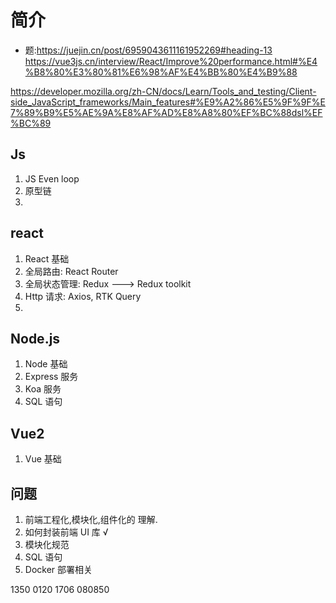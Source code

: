 # 简介
- 题:https://juejin.cn/post/6959043611161952269#heading-13
https://vue3js.cn/interview/React/Improve%20performance.html#%E4%B8%80%E3%80%81%E6%98%AF%E4%BB%80%E4%B9%88

https://developer.mozilla.org/zh-CN/docs/Learn/Tools_and_testing/Client-side_JavaScript_frameworks/Main_features#%E9%A2%86%E5%9F%9F%E7%89%B9%E5%AE%9A%E8%AF%AD%E8%A8%80%EF%BC%88dsl%EF%BC%89

## Js

1. JS Even loop
2. 原型链
3.

## react

1. React 基础
2. 全局路由: React Router
3. 全局状态管理: Redux ---> Redux toolkit
4. Http 请求: Axios, RTK Query
5.

## Node.js

1. Node 基础
2. Express 服务
3. Koa 服务
4. SQL 语句

## Vue2

1. Vue 基础

## 问题

1. 前端工程化,模块化,组件化的 理解.
2. 如何封装前端 UI 库 √
3. 模块化规范
4. SQL 语句
5. Docker 部署相关

1350 0120 1706 080850
